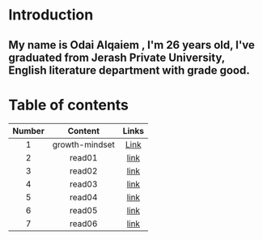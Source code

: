 # Introduction

## My name is Odai Alqaiem , I'm 26 years old, I've graduated from Jerash Private University, English literature department with grade good.       

# Table of contents


| Number    |  Content| Links |
| :---: | :---: | :---: |
| 1  | growth-mindset  |[Link](https://odaialqaiem.github.io/Reading-notes/growth-mindset)  |
| 2 | read01  |[link](https://odaialqaiem.github.io/Reading-notes/Read01)   |
| 3  |   read02   |[link](https://odaialqaiem.github.io/Reading-notes/Read02)  |
| 4  |   read03   |[link](https://odaialqaiem.github.io/Reading-notes/Read03)  |
| 5  |   read04   |[link](https://odaialqaiem.github.io/Reading-notes/Read04)  |
| 6  |   read05   |[link](https://odaialqaiem.github.io/Reading-notes/Read05)  |
| 7  |   read06   |[link](https://odaialqaiem.github.io/Reading-notes/Read06)  |

